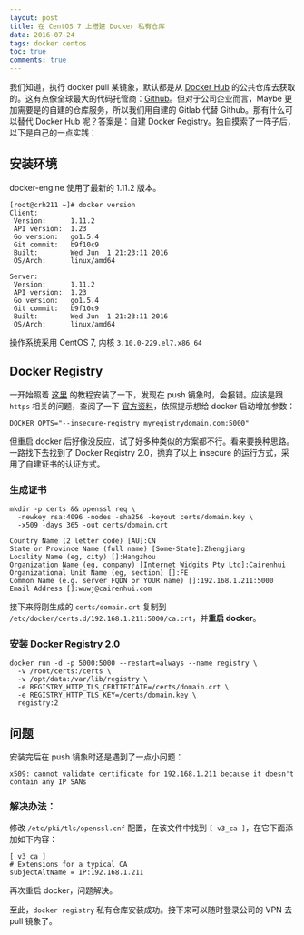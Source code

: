 ```yaml
---
layout: post
title: 在 CentOS 7 上搭建 Docker 私有仓库
data: 2016-07-24
tags: docker centos
toc: true
comments: true
---
```


我们知道，执行 docker pull 某镜象，默认都是从 [Docker Hub](https://hub.docker.com/) 的公共仓库去获取的。这有点像全球最大的代码托管商：[Github](https://github.com/)。但对于公司企业而言，Maybe 更加需要是的自建的仓库服务，所以我们用自建的 Gitlab 代替 Github。那有什么可以替代 Docker Hub 呢？答案是：自建 Docker Registry。独自摸索了一阵子后，以下是自己的一点实践：

## 安装环境

docker-engine 使用了最新的 1.11.2 版本。

```
[root@crh211 ~]# docker version
Client:
 Version:      1.11.2
 API version:  1.23
 Go version:   go1.5.4
 Git commit:   b9f10c9
 Built:        Wed Jun  1 21:23:11 2016
 OS/Arch:      linux/amd64

Server:
 Version:      1.11.2
 API version:  1.23
 Go version:   go1.5.4
 Git commit:   b9f10c9
 Built:        Wed Jun  1 21:23:11 2016
 OS/Arch:      linux/amd64
```

操作系统采用 CentOS 7, 内核 `3.10.0-229.el7.x86_64`

## Docker Registry

一开始照着 [这里](https://yeasy.gitbooks.io/docker_practice/content/repository/local_repo.html) 的教程安装了一下，发现在 push 镜象时，会报错。应该是跟 `https` 相关的问题，查阅了一下 [官方资料](https://docs.docker.com/registry/insecure/)，依照提示想给 docker 启动增加参数：

```
DOCKER_OPTS="--insecure-registry myregistrydomain.com:5000"
```

但重启 docker 后好像没反应，试了好多种类似的方案都不行。看来要换种思路。一路找下去找到了 Docker Registry 2.0，抛弃了以上 insecure 的运行方式，采用了自建证书的认证方式。

### 生成证书


```
mkdir -p certs && openssl req \
  -newkey rsa:4096 -nodes -sha256 -keyout certs/domain.key \
  -x509 -days 365 -out certs/domain.crt

Country Name (2 letter code) [AU]:CN
State or Province Name (full name) [Some-State]:Zhengjiang
Locality Name (eg, city) []:Hangzhou
Organization Name (eg, company) [Internet Widgits Pty Ltd]:Cairenhui
Organizational Unit Name (eg, section) []:FE
Common Name (e.g. server FQDN or YOUR name) []:192.168.1.211:5000
Email Address []:wuwj@cairenhui.com
```

接下来将刚生成的 `certs/domain.crt` 复制到 `/etc/docker/certs.d/192.168.1.211:5000/ca.crt`，并**重启 docker**。

### 安装 Docker Registry 2.0

```
docker run -d -p 5000:5000 --restart=always --name registry \
  -v /root/certs:/certs \
  -v /opt/data:/var/lib/registry \
  -e REGISTRY_HTTP_TLS_CERTIFICATE=/certs/domain.crt \
  -e REGISTRY_HTTP_TLS_KEY=/certs/domain.key \
  registry:2
```

## 问题

安装完后在 push 镜象时还是遇到了一点小问题：

```
x509: cannot validate certificate for 192.168.1.211 because it doesn't contain any IP SANs
```

### 解决办法：

修改 `/etc/pki/tls/openssl.cnf` 配置，在该文件中找到 `[ v3_ca ]`，在它下面添加如下内容：

```
[ v3_ca ]
# Extensions for a typical CA
subjectAltName = IP:192.168.1.211
```

再次重启 docker，问题解决。

至此，`docker registry` 私有仓库安装成功。接下来可以随时登录公司的 VPN 去 pull 镜象了。
